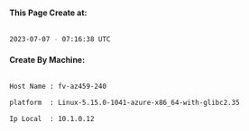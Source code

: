 
   
#### This Page Create at:

```bash

2023-07-07 - 07:16:38 UTC

```

#### Create By Machine:

```bash

Host Name : fv-az459-240

platform  : Linux-5.15.0-1041-azure-x86_64-with-glibc2.35

Ip Local  : 10.1.0.12

```


